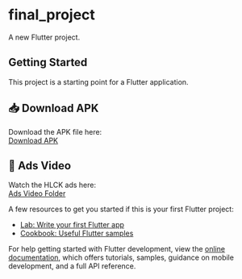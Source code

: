 # final_project

A new Flutter project.

## Getting Started

This project is a starting point for a Flutter application.
## 📥 Download APK
Download the APK file here:  
[Download APK](https://drive.google.com/drive/folders/1NMziqu2ZDlvRQnBF6gJAYKO9a1ZoHyF2)

## 📢 Ads Video
Watch the HLCK ads here:  
[Ads Video Folder](https://drive.google.com/drive/folders/1_xf7RdBdnTU_IuxDVuSWMEgyUzcoU1b7)

A few resources to get you started if this is your first Flutter project:

- [Lab: Write your first Flutter app](https://docs.flutter.dev/get-started/codelab)
- [Cookbook: Useful Flutter samples](https://docs.flutter.dev/cookbook)

For help getting started with Flutter development, view the
[online documentation](https://docs.flutter.dev/), which offers tutorials,
samples, guidance on mobile development, and a full API reference.
